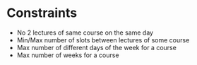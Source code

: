 # Constraints

- No 2 lectures of same course on the same day
- Min/Max number of slots between lectures of some course
- Max number of different days of the week for a course
- Max number of weeks for a course
